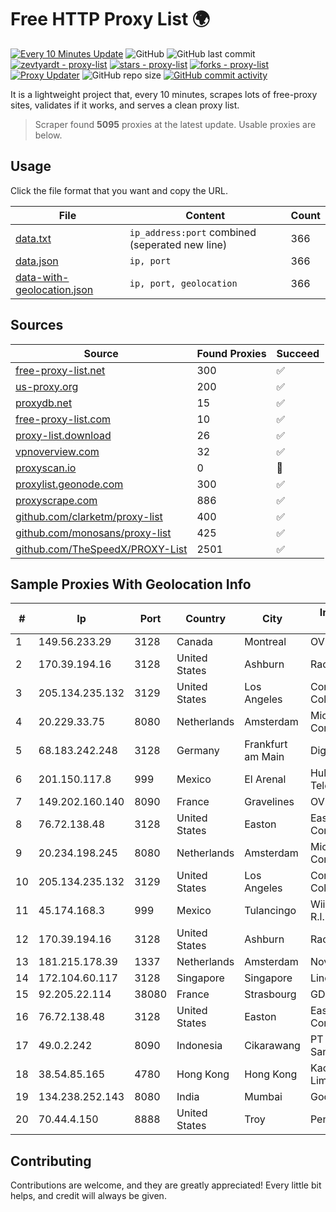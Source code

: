 
# Free HTTP Proxy List 🌍

[![Every 10 Minutes Update](https://github.com/mertguvencli/http-proxy-list/actions/workflows/main.yml/badge.svg?branch=main)](https://github.com/mertguvencli/http-proxy-list/actions/workflows/main.yml)
![GitHub](https://img.shields.io/github/license/mertguvencli/http-proxy-list)
![GitHub last commit](https://img.shields.io/github/last-commit/mertguvencli/http-proxy-list)
[![zevtyardt - proxy-list](https://img.shields.io/static/v1?label=zevtyardt&message=proxy-list&color=blue&logo=github)](https://github.com/zevtyardt/proxy-list "Go to GitHub repo")
[![stars - proxy-list](https://img.shields.io/github/stars/zevtyardt/proxy-list?style=social)](https://github.com/zevtyardt/proxy-list)
[![forks - proxy-list](https://img.shields.io/github/forks/zevtyardt/proxy-list?style=social)](https://github.com/zevtyardt/proxy-list)
[![Proxy Updater](https://github.com/zevtyardt/proxy-list/workflows/Proxy%20Updater/badge.svg)](https://github.com/zevtyardt/proxy-list/actions?query=workflow:"Proxy+Updater")
![GitHub repo size](https://img.shields.io/github/repo-size/zevtyardt/proxy-list)
[![GitHub commit activity](https://img.shields.io/github/commit-activity/m/zevtyardt/proxy-list?logo=commits)](https://github.com/zevtyardt/proxy-list/commits/main)

It is a lightweight project that, every 10 minutes, scrapes lots of free-proxy sites, validates if it works, and serves a clean proxy list.

> Scraper found **5095** proxies at the latest update. Usable proxies are below.

## Usage

Click the file format that you want and copy the URL.

|File|Content|Count|
|----|-------|-----|
|[data.txt](https://raw.githubusercontent.com/mertguvencli/http-proxy-list/main/proxy-list/data.txt)|`ip_address:port` combined (seperated new line)|366|
|[data.json](https://raw.githubusercontent.com/mertguvencli/http-proxy-list/main/proxy-list/data.json)|`ip, port`|366|
|[data-with-geolocation.json](https://raw.githubusercontent.com/mertguvencli/http-proxy-list/main/proxy-list/data-with-geolocation.json)|`ip, port, geolocation`|366|

## Sources

|Source|Found Proxies|Succeed|
|------|-------------|-------|
|[free-proxy-list.net](https://free-proxy-list.net)|300|✅|
|[us-proxy.org](https://www.us-proxy.org)|200|✅|
|[proxydb.net](http://proxydb.net)|15|✅|
|[free-proxy-list.com](https://free-proxy-list.com/?page=&port=&type%5B%5D=http&type%5B%5D=https&up_time=0&search=Search)|10|✅|
|[proxy-list.download](https://www.proxy-list.download/HTTP)|26|✅|
|[vpnoverview.com](https://vpnoverview.com/privacy/anonymous-browsing/free-proxy-servers)|32|✅|
|[proxyscan.io](https://www.proxyscan.io)|0|🚫|
|[proxylist.geonode.com](https://proxylist.geonode.com/api/proxy-list?limit=300&page=1&sort_by=lastChecked&sort_type=desc&protocols=http,https)|300|✅|
|[proxyscrape.com](https://api.proxyscrape.com/v2/?request=displayproxies&protocol=http&timeout=10000&country=all&ssl=all&anonymity=all)|886|✅|
|[github.com/clarketm/proxy-list](https://raw.githubusercontent.com/clarketm/proxy-list/master/proxy-list-raw.txt)|400|✅|
|[github.com/monosans/proxy-list](https://raw.githubusercontent.com/monosans/proxy-list/main/proxies/http.txt)|425|✅|
|[github.com/TheSpeedX/PROXY-List](https://raw.githubusercontent.com/TheSpeedX/PROXY-List/master/http.txt)|2501|✅|


## Sample Proxies With Geolocation Info

|#|Ip|Port|Country|City|Internet Service Provider|
|-|--|----|-------|----|-------------------------|
|1|149.56.233.29|3128|Canada|Montreal|OVH Hosting|
|2|170.39.194.16|3128|United States|Ashburn|Rackdog, LLC|
|3|205.134.235.132|3129|United States|Los Angeles|Corporate Colocation Inc|
|4|20.229.33.75|8080|Netherlands|Amsterdam|Microsoft Corporation|
|5|68.183.242.248|3128|Germany|Frankfurt am Main|DigitalOcean, LLC|
|6|201.150.117.8|999|Mexico|El Arenal|Hulux Telecomunicaciones|
|7|149.202.160.140|8090|France|Gravelines|OVH SAS|
|8|76.72.138.48|3128|United States|Easton|Easton Utilities Commission|
|9|20.234.198.245|8080|Netherlands|Amsterdam|Microsoft Corporation|
|10|205.134.235.132|3129|United States|Los Angeles|Corporate Colocation Inc|
|11|45.174.168.3|999|Mexico|Tulancingo|Wiiki Networks S De R.l. De C.V.|
|12|170.39.194.16|3128|United States|Ashburn|Rackdog, LLC|
|13|181.215.178.39|1337|Netherlands|Amsterdam|NovoServe B.V.|
|14|172.104.60.117|3128|Singapore|Singapore|Linode, LLC|
|15|92.205.22.114|38080|France|Strasbourg|GD MASS Network|
|16|76.72.138.48|3128|United States|Easton|Easton Utilities Commission|
|17|49.0.2.242|8090|Indonesia|Cikarawang|PT Usaha Adi Sanggoro|
|18|38.54.85.165|4780|Hong Kong|Hong Kong|Kaopu Cloud HK Limited|
|19|134.238.252.143|8080|India|Mumbai|Google LLC|
|20|70.44.4.150|8888|United States|Troy|PenTeleData Inc.|



## Contributing

Contributions are welcome, and they are greatly appreciated! Every
little bit helps, and credit will always be given.

